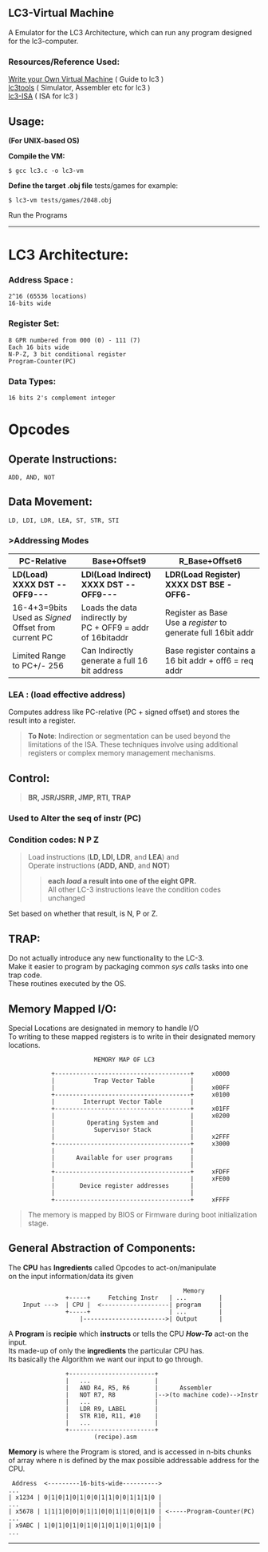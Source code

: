 ## LC3-Virtual Machine

A Emulator for the LC3 Architecture, which can run any program designed for the 
lc3-computer.

### Resources/Reference Used:

[Write your Own Virtual Machine](https://www.jmeiners.com/lc3-vm/) ( Guide to lc3 )  
[lc3tools](https://highered.mheducation.com/sites/0072467509/student_view0/lc-3_simulator.html) ( Simulator, Assembler etc for lc3 )  
[lc3-ISA](https://www.jmeiners.com/lc3-vm/supplies/lc3-isa.pdf) ( ISA for lc3 )  

## Usage:

**(For UNIX-based OS)**

**Compile the VM:**

```
$ gcc lc3.c -o lc3-vm
```

**Define the target .obj file**
	tests/games for example:

```
$ lc3-vm tests/games/2048.obj
```

Run the Programs

-----

# LC3 Architecture:

### Address Space : 

```
2^16 (65536 locations)  
16-bits wide  
```

### Register Set: 

```
8 GPR numbered from 000 (0) - 111 (7)  
Each 16 bits wide  
N-P-Z, 3 bit conditional register  
Program-Counter(PC)  
```

### Data Types: 

```
16 bits 2's complement integer
```

# Opcodes

## Operate Instructions: 

```
ADD, AND, NOT
```

## Data Movement: 

```
LD, LDI, LDR, LEA, ST, STR, STI
```

### >Addressing Modes

| PC-Relative                                               | Base+Offset9                                                 | R_Base+Offset6                                               |
| --------------------------------------------------------- | ------------------------------------------------------------ | ------------------------------------------------------------ |
| **LD(Load)<br />XXXX DST --OFF9---**                      | **LDI(Load Indirect)<br />XXXX DST --OFF9---**               | **LDR(Load Register)<br />XXXX DST BSE -OFF6-**              |
| 16-4+3=9bits<br />Used as *Signed* Offset from current PC | Loads the data indirectly by <br />PC + OFF9 = addr of 16bitaddr | Register as Base<br />Use a *register* to generate full 16bit addr |
| Limited Range to PC+/- 256                                | Can Indirectly generate a full 16 bit address                | Base register contains a 16 bit addr + off6 = req addr       |

### LEA : (load effective address)  

Computes address like PC-relative (PC + signed offset) and stores the result into a register.

> **To Note**: Indirection or segmentation can be used beyond the limitations of the ISA.   These techniques involve using additional registers or complex memory management mechanisms.

## Control: 

 > **BR, JSR/JSRR, JMP, RTI, TRAP**

### **Used to Alter the seq of instr (PC)**

### Condition codes: N P Z

> Load instructions (**LD, LDI, LDR**, and **LEA**) and   
> Operate instructions (**ADD, AND**, and **NOT**)   
>
> > **each *load* a result into one of the eight GPR.**  
> > All other LC-3 instructions leave the condition codes unchanged

Set based on whether that result, is N, P or Z.


## TRAP:

Do not actually introduce any new functionality to the LC-3.  
Make it easier to program by packaging common *sys calls* tasks into one trap code.  
These routines executed by the OS.

## Memory Mapped I/O:

Special Locations are designated in memory to handle I/O  
To writing to these mapped registers is to write in their designated memory locations.

```assembly
                        MEMORY MAP OF LC3

            +--------------------------------------+	 x0000
            |           Trap Vector Table          |     
            |                               	   |     x00FF
            +--------------------------------------+	 x0100
            |        Interrupt Vector Table        |
            +--------------------------------------+	 x01FF
            |          							   |	 x0200
            |		  Operating System and	       |
            |		    Supervisor Stack           |
            |                                      |	 x2FFF
            +--------------------------------------+	 x3000
            |                                      |
            |      Available for user programs     |
            |                                      |
            +--------------------------------------+	 xFDFF
            |                                      |	 xFE00
            |       Device register addresses      |
            |                                      |
            +--------------------------------------+	 xFFFF

```

> The memory is mapped by BIOS or Firmware during boot initialization stage.

## General Abstraction of Components:

The **CPU** has **Ingredients** called Opcodes to act-on/manipulate  
on the input information/data its given

```assembly
								   				 Memory  
                +-----+		Fetching Instr   | ...		   |  
   	Input --->  | CPU |  <-------------------| program	   |  
                +-----+		  				 | ...		   |  
                    |----------------------->| Output	   |  
```

A **Program** is **recipie** which **instructs** or tells the CPU ***How-To*** act-on the input.  
Its made-up of only the **ingredients** the particular CPU has.  
Its basically the Algorithm we want our input to go through.  

```assembly
                +------------------------+
                |   ...      			 |
                |   AND R4, R5, R6       |		Assembler
                |   NOT R7, R8 			 |-->(to machine code)-->Instr
                |	...					 |
                |   LDR R9, LABEL        |
                |   STR R10, R11, #10 	 |
                |	...					 |
                +------------------------+
						(recipe).asm
```

**Memory** is where the Program is stored, and is accessed in n-bits chunks of array where n    is defined by the max possible addressable address for the CPU.

```assembly
 Address  <---------16-bits-wide---------->
...
| x1234 | 0|1|0|1|0|1|0|0|1|1|0|0|1|1|1|0 |
...					   				      |
| x5678 | 1|1|1|0|0|0|1|1|0|0|1|1|0|0|1|0 | <-----Program-Counter(PC)
...                        				  |
| x9ABC | 1|0|1|0|1|0|1|0|1|0|1|0|1|0|1|0 |
...
```

----



